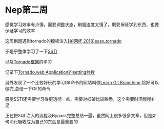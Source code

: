 # Nep第二周

感觉学习效率有点慢，需要调整状态，刷题速度太慢了，既要保证学到东西，也要保证学习的效率

这周刷题遇到tornado的模板注入[[护网杯 2018]easy_tornado](https://www.wolai.com/rollinon0/7TQcudqcNkUyCydTGtYtJf?theme=light)

于是乎整体学习了一下[SSTI](https://www.wolai.com/rollinon0/me236YTBEGyHdr2YKdPubS?theme=light)

以及[Tornado框架](https://www.wolai.com/rollinon0/5WHF5phDe1ixtC6obW1ajQ?theme=light)的学习

记录下[Tornado.web.Application的setting参数](https://www.wolai.com/rollinon0/neEvvcpzZSmniE8UTDAXpU?theme=light)

另外发现了一个比较好玩的学习Git命令的网站叫做[Learn Git Branching](https://learngitbranching.js.org),恰好可以做完,总结一下Git的命令

感觉SSTI还需要学习得更透彻一点，需要对框架比较熟悉，这个需要时间慢慢补足

正在把SQL注入的流程及Bypass完整总结一遍，虽然网上很多很多文章，但是如何消化吸收成为自己的东西是最重要的

